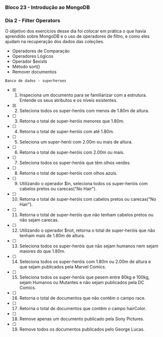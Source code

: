 ### Bloco 23 - Introdução ao MongoDB
### Dia 2 - Filter Operators

O objetivo dos exercícios desse dia foi colocar em prática o que havia aprendido sobre MongoDB e o uso de operadores de filtro, e como eles ajudam na recuperação dos dados das coleções.

  - Operadores de Comparação
  - Operadores Lógicos
  - Operador $exists
  - Método sort()
  - Remover documentos
  
`Banco de dados - superheroes`

- [x] 1. Inspeciona um documento para se familiarizar com a estrutura. Entende os seus atributos e os níveis existentes.
- [x] 2. Seleciona todos os super-heróis com menos de 1.80m de altura.
- [ ] 3. Retorna o total de super-heróis menores que 1.80m.
- [ ] 4. Retorna o total de super-heróis com até 1.80m.
- [ ] 5. Seleciona um super-herói com 2.00m ou mais de altura.
- [ ] 6. Retorna o total de super-heróis com 2.00m ou mais.
- [ ] 7. Seleciona todos os super-heróis que têm olhos verdes.
- [ ] 8. Retorna o total de super-heróis com olhos azuis.
- [ ] 9. Utilizando o operador $in, seleciona todos os super-heróis com cabelos pretos ou carecas("No Hair").
- [ ] 10. Retorna o total de super-heróis com cabelos pretos ou carecas("No Hair").
- [ ] 11. Retorna o total de super-heróis que não tenham cabelos pretos ou não sejam carecas.
- [ ] 12. Utilizando o operador $not, retorna o total de super-heróis que não tenham mais de 1.80m de altura.
- [ ] 13. Seleciona todos os super-heróis que não sejam humanos nem sejam maiores do que 1.80m.
- [ ] 14. Seleciona todos os super-heróis com 1.80m ou 2.00m de altura e que sejam publicados pela Marvel Comics.
- [ ] 15. Seleciona todos os super-heróis que pesem entre 80kg e 100kg, sejam Humanos ou Mutantes e não sejam publicados pela DC Comics.
- [ ] 16. Retorna o total de documentos que não contêm o campo race.
- [ ] 17. Retorna o total de documentos que contêm o campo hairColor.
- [ ] 18. Remove apenas um documento publicado pela Sony Pictures.
- [ ] 19. Remove todos os documentos publicados pelo George Lucas.
